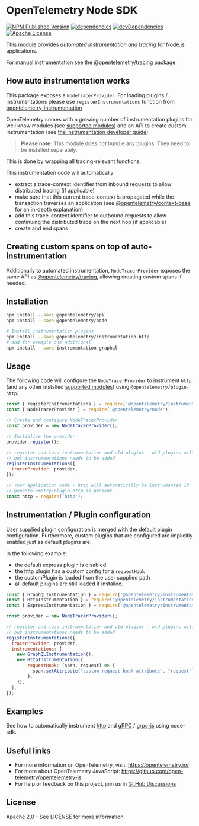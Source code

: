 # OpenTelemetry Node SDK

[![NPM Published Version][npm-img]][npm-url]
[![dependencies][dependencies-image]][dependencies-url]
[![devDependencies][devDependencies-image]][devDependencies-url]
[![Apache License][license-image]][license-image]

This module provides *automated instrumentation and tracing* for Node.js applications.

For manual instrumentation see the
[@opentelemetry/tracing](https://github.com/open-telemetry/opentelemetry-js/tree/main/packages/opentelemetry-tracing) package.

## How auto instrumentation works

This package exposes a `NodeTracerProvider`.
For loading plugins / instrumentations please use `registerInstrumentations` function from [opentelemetry-instrumentation](https://github.com/open-telemetry/opentelemetry-js/tree/master/packages/opentelemetry-instrumentation)

OpenTelemetry comes with a growing number of instrumentation plugins for well know modules (see [supported modules](https://github.com/open-telemetry/opentelemetry-js#plugins)) and an API to create custom instrumentation (see [the instrumentation developer guide](https://github.com/open-telemetry/opentelemetry-js/blob/main/doc/instrumentation-guide.md)).

> **Please note:** This module does *not* bundle any plugins. They need to be installed separately.

This is done by wrapping all tracing-relevant functions.

This instrumentation code will automatically

- extract a trace-context identifier from inbound requests to allow distributed tracing (if applicable)
- make sure that this current trace-context is propagated while the transaction traverses an application (see [@opentelemetry/context-base](https://github.com/open-telemetry/opentelemetry-js/blob/main/packages/opentelemetry-context-base/README.md) for an in-depth explanation)
- add this trace-context identifier to outbound requests to allow continuing the distributed trace on the next hop (if applicable)
- create and end spans

## Creating custom spans on top of auto-instrumentation

Additionally to automated instrumentation, `NodeTracerProvider` exposes the same API as [@opentelemetry/tracing](https://github.com/open-telemetry/opentelemetry-js/tree/main/packages/opentelemetry-tracing), allowing creating custom spans if needed.

## Installation

```bash
npm install --save @opentelemetry/api
npm install --save @opentelemetry/node

# Install instrumentation plugins
npm install --save @opentelemetry/instrumentation-http
# and for example one additional
npm install --save instrumentation-graphql
```

## Usage

The following code will configure the `NodeTracerProvider` to instrument `http`
(and any other installed [supported
modules](https://github.com/open-telemetry/opentelemetry-js#plugins))
using `@opentelemetry/plugin-http`.

```javascript
const { registerInstrumentations } = require('@opentelemetry/instrumentation');
const { NodeTracerProvider } = require('@opentelemetry/node');

// Create and configure NodeTracerProvider
const provider = new NodeTracerProvider();

// Initialize the provider
provider.register();

// register and load instrumentation and old plugins - old plugins will be loaded automatically as previously
// but instrumentations needs to be added
registerInstrumentations({
  tracerProvider: provider,
});

// Your application code - http will automatically be instrumented if
// @opentelemetry/plugin-http is present
const http = require('http');
```

## Instrumentation / Plugin configuration

User supplied plugin configuration is merged with the default plugin
configuration. Furthermore, custom plugins that are configured are implicitly
enabled just as default plugins are.

In the following example:

- the default express plugin is disabled
- the http plugin has a custom config for a `requestHook`
- the customPlugin is loaded from the user supplied path
- all default plugins are still loaded if installed.

```javascript
const { GraphQLInstrumentation } = require('@opentelemetry/instrumentation-graphql');
const { HttpInstrumentation } = require('@opentelemetry/instrumentation-http');
const { ExpressInstrumentation } = require('@opentelemetry/instrumentation-express');

const provider = new NodeTracerProvider();

// register and load instrumentation and old plugins - old plugins will be loaded automatically as previously
// but instrumentations needs to be added
registerInstrumentations({
  tracerProvider: provider,
  instrumentations: [
    new GraphQLInstrumentation(),
    new HttpInstrumentation({
        requestHook: (span, request) => {
          span.setAttribute("custom request hook attribute", "request");
        },
    }),
  ],
});


```

## Examples

See how to automatically instrument [http](https://github.com/open-telemetry/opentelemetry-js/tree/main/examples/http) and [gRPC](https://github.com/open-telemetry/opentelemetry-js/tree/main/examples/grpc) / [grpc-js](https://github.com/open-telemetry/opentelemetry-js/tree/main/examples/grpc-js) using node-sdk.

## Useful links

- For more information on OpenTelemetry, visit: <https://opentelemetry.io/>
- For more about OpenTelemetry JavaScript: <https://github.com/open-telemetry/opentelemetry-js>
- For help or feedback on this project, join us in [GitHub Discussions][discussions-url]

## License

Apache 2.0 - See [LICENSE][license-url] for more information.

[discussions-url]: https://github.com/open-telemetry/opentelemetry-js/discussions
[license-url]: https://github.com/open-telemetry/opentelemetry-js/blob/main/LICENSE
[license-image]: https://img.shields.io/badge/license-Apache_2.0-green.svg?style=flat
[dependencies-image]: https://status.david-dm.org/gh/open-telemetry/opentelemetry-js.svg?path=packages%2Fopentelemetry-node
[dependencies-url]: https://david-dm.org/open-telemetry/opentelemetry-js?path=packages%2Fopentelemetry-node
[devDependencies-image]: https://status.david-dm.org/gh/open-telemetry/opentelemetry-js.svg?path=packages%2Fopentelemetry-node&type=dev
[devDependencies-url]: https://david-dm.org/open-telemetry/opentelemetry-js?path=packages%2Fopentelemetry-node&type=dev
[npm-url]: https://www.npmjs.com/package/@opentelemetry/node
[npm-img]: https://badge.fury.io/js/%40opentelemetry%2Fnode.svg
